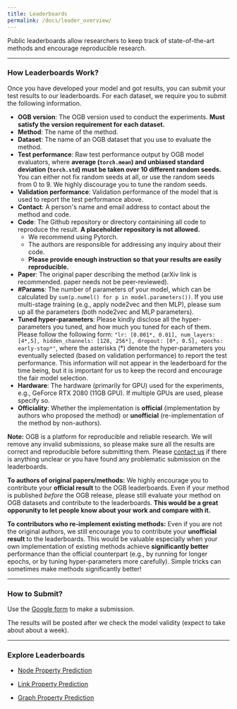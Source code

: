 ```yaml
---
title: Leaderboards
permalink: /docs/leader_overview/
---
```


Public leaderboards allow researchers to keep track of state-of-the-art methods and encourage reproducible research.

-----

### How Leaderboards Work?

Once you have developed your model and got results, you can submit your test results to our leaderboards. 
For each dataset, we require you to submit the following information.

- **OGB version**: The OGB version used to conduct the experiments. **Must satisfy the version requirement for each dataset.**
- **Method**: The name of the method.
- **Dataset**: The name of an OGB dataset that you use to evaluate the method.
- **Test performance**: Raw test performance output by OGB model evaluators, where **average (`torch.mean`) and unbiased standard deviation (`torch.std`) must be taken over 10 different random seeds.** You can either not fix random seeds at all, or use the random seeds from 0 to 9. We highly discourage you to tune the random seeds.
- **Validation performance**: Validation performance of the model that is used to report the test performance above.
- **Contact**: A person's name and email address to contact about the method and code. 
- **Code**: The Github repository or directory containining all code to reproduce the result. **A placeholder repository is not allowed.**
    - We recommend using Pytorch.
    - The authors are responsible for addressing any inquiry about their code. 
    - **Please provide enough instruction so that your results are easily reproducible.**
- **Paper**: The original paper describing the method (arXiv link is recommended. paper needs not be peer-reviewed). 
- **#Params**: The number of parameters of your model, which can be calculated by `sum(p.numel() for p in model.parameters())`. If you use multi-stage training (e.g., apply node2vec and then MLP), please sum up all the parameters (both node2vec and MLP parameters).
- **Tuned hyper-parameters**: Please kindly disclose all the hyper-parameters you tuned, and how much you tuned for each of them. Please follow the following form: `"lr: [0.001*, 0.01], num_layers: [4*,5], hidden_channels: [128, 256*], dropout: [0*, 0.5], epochs: early-stop*"`, where the asterisks (\*) denote the hyper-parameters you eventually selected (based on validation performance) to report the test performance. This information will not appear in the leaderboard for the time being, but it is important for us to keep the record and encourage the fair model selection.
- **Hardware**: The hardware (primarily for GPU) used for the experiments, e.g., GeForce RTX 2080 (11GB GPU). If multiple GPUs are used, please specify so.
- **Officiality**: Whether the implementation is **official** (implementation by authors who proposed the method) or **unofficial** (re-implementation of the method by non-authors).

**Note:** OGB is a platform for reproducible and reliable research. We will remove any invalid submissions, so please make sure all the results are correct and reproducible before submitting them.
Please [contact us](mailto:ogb@cs.stanford.edu) if there is anything unclear or you have found any problematic submission on the leaderboards.

**To authors of original papers/methods:** We highly encourage you to contribute your **official result** to the OGB leaderboards. Even if your method is published *before* the OGB release, please still evaluate your method on OGB datasets and contribute to the leaderboards. **This would be a great opporunity to let people know about your work and compare with it.**

**To contributors who re-implement existing methods:** Even if you are not the original authors, we still encourage you to contribute your **unofficial result** to the leaderboards. This would be valuable especially when your own implementation of existing methods achieve **significantly better** performance than the official counterpart (e.g., by running for longer epochs, or by tuning hyper-parameters more carefully).
Simple tricks can sometimes make methods significantly better!

----

### How to Submit?

Use the [Google form](https://forms.gle/7PB7375i5P1rHgng6) to make a submission. 

The results will be posted after we check the model validity (expect to take about about a week). 

-----

### Explore Leaderboards

* [Node Property Prediction](../leader_nodeprop)

* [Link Property Prediction](../leader_linkprop)

* [Graph Property Prediction](../leader_graphprop)
